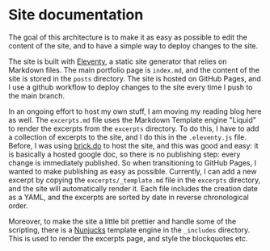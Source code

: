 # Site documentation


The goal of this architecture is to make it as easy as possible to edit the content of the site, and to have a simple way to deploy changes to the site.

The site is built with [Eleventy](https://www.11ty.dev/), a static site generator that relies on Markdown files. The main portfolio page is `index.md`, and the content of the site is stored in the `posts` directory. The site is hosted on GitHub Pages, and I use a github workflow to deploy changes to the site every time I push to the main branch.

In an ongoing effort to host my own stuff, I am moving my reading blog here as well. The `excerpts.md` file uses the Markdown Template engine "Liquid" to render the excerpts from the `excerpts` 
directory. To do this, I have to add a collection of excerpts to the site, and I do this in the `.eleventy.js` file. Before, I was using [brick.do](https://brick.do/) to host the site, and this was good and easy: it is basically a hosted google doc, so there is no publishing step: every change is immediately published. So when transitioning to GitHub Pages, I wanted to make publishing as easy as possible. Currently, I can add a new excerpt by copying  the `excerpts/_template.md` file in the `excerpts` directory, and the site will automatically render it. Each file includes the creation date as a YAML, and the excerpts are sorted by date in reverse chronological order.


Moreover, to make the site a little bit prettier and handle some of the scripting, there is a [Nunjucks](https://mozilla.github.io/nunjucks/) template engine in the `_includes` directory. This is used to render the excerpts page, and style the blockquotes etc.


